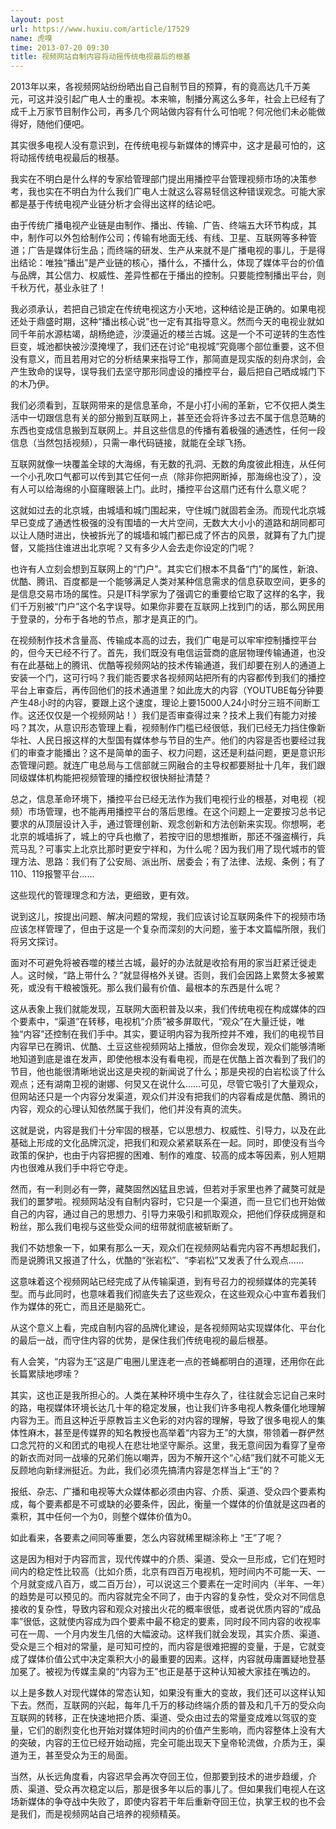 ```yaml
---
layout: post
url: https://www.huxiu.com/article/17529
name: 虎嗅
time: 2013-07-20 09:30
title: 视频网站自制内容将动摇传统电视最后的根基
---
```

2013年以来，各视频网站纷纷晒出自己自制节目的预算，有的竟高达几千万美元，可这并没引起广电人士的重视。本来嘛，制播分离这么多年，社会上已经有了成千上万家节目制作公司，再多几个网站做内容有什么可怕呢？何况他们未必能做得好，随他们便吧。

其实很多电视人没有意识到，在传统电视与新媒体的博弈中，这才是最可怕的，这将动摇传统电视最后的根基。

我实在不明白是什么样的专家给管理部门提出用播控平台管理视频市场的决策参考，我也实在不明白为什么我们广电人士就这么容易轻信这种错误观念。可能大家都是基于传统电视产业链分析才会得出这样的结论吧。

由于传统广播电视产业链是由制作、播出、传输、广告、终端五大环节构成，其中，制作可以外包给制作公司；传输有地面无线、有线、卫星、互联网等多种管道；广告是媒体衍生品；而终端的研发、生产从来就不是广播电视的事儿，于是得出结论：唯独“播出”是产业链的核心，播什么，不播什么，体现了媒体平台的价值与品牌，其公信力、权威性、差异性都在于播出的控制。只要能控制播出平台，则千秋万代，基业永驻了！

我必须承认，若把自己锁定在传统电视这方小天地，这种结论是正确的。如果电视还处于鼎盛时期，这种“播出核心说”也一定有其指导意义。然而今天的电视业就如同千年前水源枯竭，胡杨绝迹，沙漠逼近的楼兰古城。这是一个不可逆转的生态性巨变，城池都快被沙漠掩埋了，我们还在讨论“电视城”究竟哪个部位重要，这不但没有意义，而且若用对它的分析结果来指导工作，那简直是现实版的刻舟求剑，会产生致命的误导，误导我们去坚守那形同虚设的播控平台，最后把自己晒成城门下的木乃伊。

我们必须看到，互联网带来的是信息革命，不是小打小闹的革新，它不仅把人类生活中一切跟信息有关的部分搬到互联网上，甚至还会将许多过去不属于信息范畴的东西也变成信息搬到互联网上。并且这些信息的传播有着极强的通透性，任何一段信息（当然包括视频），只需一串代码链接，就能在全球飞扬。

互联网就像一块覆盖全球的大海绵，有无数的孔洞、无数的角度彼此相连，从任何一个小孔吹口气都可以传到其它任何一点（除非你把网断掉，那海绵也没了），没有人可以给海绵的小窟窿眼装上门。此时，播控平台这扇门还有什么意义呢？

这就如过去的北京城，由城墙和城门围起来，守住城门就固若金汤。而现代北京城早已变成了通透性极强的没有围墙的一大片空间，无数大大小小的道路和胡同都可以让人随时进出，快被拆光了的城墙和城门都已成了怀古的风景，就算有了九门提督，又能挡住谁进出北京呢？又有多少人会去走你设定的门呢？

也许有人立刻会想到互联网上的“门户”。其实它们根本不具备“门”的属性，新浪、优酷、腾讯、百度都是一个能够满足人类对某种信息需求的信息获取空间，更多的是信息交易市场的属性。只是IT科学家为了强调它的重要给它取了这样的名字，我们千万别被“门户”这个名字误导。如果你非要在互联网上找到门的话，那么网民用于登录的，分布于各地的节点，那才是真正的门。

在视频制作技术含量高、传输成本高的过去，我们广电是可以牢牢控制播控平台的，但今天已经不行了。首先，我们既没有电信运营商的底层物理传输通道，也没有在此基础上的腾讯、优酷等视频网站的技术传输通道，我们却要在别人的通道上安装一个门，这可行吗？我们能否要求各视频网站把所有的内容都传到我们的播控平台上审查后，再传回他们的技术通道里？如此庞大的内容（YOUTUBE每分钟要产生48小时的内容，要跟上这个速度，理论上要15000人24小时分三班不间断工作。这还仅仅是一个视频网站！）我们是否审查得过来？技术上我们有能力对接吗？其次，从意识形态管理上看，视频制作门槛已经很低，我们已经无力挡住像新华社、人民日报这样的大型国有媒体参与节目的生产。他们的内容是否也要经过我们的审查才能播出？这不是简单的面子、权力问题，这还是利益问题，更是意识形态管理问题。就连广电总局与工信部就三网融合的主导权都要掰扯十几年，我们跟同级媒体机构能把视频管理的播控权很快掰扯清楚？

总之，信息革命环境下，播控平台已经无法作为我们电视行业的根基，对电视（视频）市场管理，也不能再用播控平台的落后思维。在这个问题上一定要按习总书记要求的从顶层设计入手，通过管理创新、观念创新和方法创新来实现。你想啊，老北京的城墙拆了，城上的守兵也撤了，若按守旧的思想推断，那还不强盗横行，兵荒马乱？可事实上北京比那时更安宁祥和，为什么呢？因为我们用了现代城市的管理方法、思路：我们有了公安局、派出所、居委会；有了法律、法规、条例；有了110、119报警平台……

这些现代的管理理念和方法，更细致，更有效。

说到这儿，按提出问题、解决问题的常规，我们应该讨论互联网条件下的视频市场应该怎样管理了，但由于这是一个复杂而深刻的大问题，鉴于本文篇幅所限，我们将另文探讨。

面对不可避免将被吞噬的楼兰古城，最好的办法就是收拾有用的家当赶紧迁徙走人。这时候，“路上带什么？”就显得格外关键。否则，我们会因路上累赘太多被累死，或没有干粮被饿死。那么我们最有价值、最根本的东西是什么呢？

这从表象上我们就能发现，互联网大面积普及以来，我们传统电视在构成媒体的四个要素中，“渠道”在转移，电视机“介质”被多屏取代，“观众”在大量迁徙，唯独“内容”还控制在我们手中。其实，要证明内容为我所控并不难，我们的电视节目内容早已在腾讯、优酷、土豆这些视频网站上播放，但你会发现，观众们能够清晰地知道到底是谁在发声，即使他根本没有看电视，而是在优酷上首次看到了我们的节目，他也能很清晰地说出这是央视的新闻说了什么；那是央视的白岩松谈了什么观点；还有湖南卫视的谢娜、何炅又在说什么……可见，尽管它吸引了大量观众，但网站还只是一个内容分发渠道，观众们并没有把我们的内容看成是优酷、腾讯的内容，观众的心理认知依然属于我们，他们并没有真的流失。

这就是说，内容是我们十分牢固的根基，它以思想力、权威性、引导力，以及在此基础上形成的文化品牌沉淀，把我们和观众紧紧联系在一起。同时，即使没有当今政策的保护，也由于内容把握的困难、制作的难度、较高的成本等因素，别人短期内也很难从我们手中将它夺走。

然而，有一利则必有一弊，藏獒固然凶猛且忠诚，但若对手家里也养了藏獒可就是我们的噩梦啦。视频网站没有自制内容时，它只是一个渠道，而一旦它们也开始做自己的内容，通过自己的思想力、引导力来吸引和抓取观众，把他们俘获成拥趸和粉丝，那么我们电视与这些受众间的纽带就彻底被斩断了。

我们不妨想象一下，如果有那么一天，观众们在视频网站看完内容不再想起我们，而是说腾讯又报道了什么，优酷的“张岩松”、“李岩松”又发表了什么观点……

这意味着这个视频网站已经完成了从传输渠道，到有号召力的视频媒体的完美转型。而与此同时，也意味着我们彻底失去了这些观众，在这些观众心中宣布着我们作为媒体的死亡，而且还是脑死亡。

从这个意义上看，完成自制内容的品牌化建设，是各视频网站实现媒体化、平台化的最后一战，而守住内容的优势，是保住我们传统电视的最后根基。

有人会笑，“内容为王”这是广电圈儿里连老一点的苍蝇都明白的道理，还用你在此长篇累牍地啰嗦？

其实，这也正是我所担心的。人类在某种环境中生存久了，往往就会忘记自己来时的路，电视媒体环境长达几十年的稳定发展，也让我们许多电视人教条僵化地理解内容为王。而且这种近乎原教旨主义色彩的对内容的理解，导致了很多电视人的集体性麻木，甚至是传媒界的知名教授也高举着“内容为王”的大旗，带领着一群俨然口念咒符的义和团式的电视人在悲壮地坚守厮杀。这里，我无意间因为看穿了皇帝的新衣而对同一战壕的兄弟们施以嘲弄，因为不解开这个“心结”我们就不可能义无反顾地向新绿洲挺近。为此，我们必须先搞清内容是怎样当上“王”的？

报纸、杂志、广播和电视等大众媒体都必须由内容、介质、渠道、受众四个要素构成，每个要素都是不可或缺的必要条件，因此，衡量一个媒体的价值就是这四者的乘积，其中任何一个为0，则整个媒体价值为0。

如此看来，各要素之间同等重要，怎么内容就稀里糊涂称上 “王”了呢？

这是因为相对于内容而言，现代传媒中的介质、渠道、受众一旦形成，它们在短时间内的稳定性比较高（比如介质，北京有四百万电视机，短时间内不可能一天、一个月就变成八百万，或二百万台），可以说这三个要素在一定时间内（半年、一年）的趋势是可以预见的。而内容就完全不同了，由于内容的复杂性，受众对不同信息接收的复杂性，导致内容和观众对接出火花的概率很低，或者说优质内容的“成品率”很低，这就使内容成为四个要素中最不稳定的要素，同时段不同内容的收视率可在一周、一个月内发生几倍的大幅波动。这样我们就会发现，其实介质、渠道、受众是三个相对的常量，是可知可控的，而内容是很难把握的变量，于是，它就变成了媒体价值公式中决定乘积大小的最重要的因素。这样，内容就毋庸置疑地登基加冕了。被视为传媒圭臬的“内容为王”也正是基于这种认知被大家挂在嘴边的。

以上是多数人对现代媒体的常态认知，如果没有重大的变故，我们还可以这样认知下去。然而，互联网的兴起，每年几千万的移动终端介质的普及和几千万的受众向互联网的转移，正在快速地把介质、渠道、受众由过去的常量变成难以驾驭的变量，它们的剧烈变化也开始对媒体短时间内的价值产生影响，而内容整体上没有大的突破，内容的王位已经开始动摇，完全可能出现天下皇帝轮流做，介质为王，渠道为王，甚至受众为王的局面。

当然，从长远角度看，内容迟早会再次夺回王位，但那要到技术的进步趋缓，介质、渠道、受众再次稳定以后，那是很多年以后的事儿了。但如果我们电视人在这场新媒体的争夺战中失败了，即使内容若干年后重新夺回王位，执掌王权的也不会是我们，而是视频网站自己培养的视频精英。

